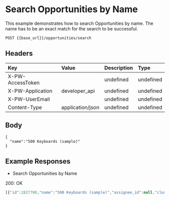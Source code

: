 # Search Opportunities by Name

This example demonstrates how to search Opportunities by name. The name has to be an exact match for the search to be successful.

`POST {{base_url}}/opportunities/search`

## Headers

| Key | Value | Description | Type |
| :--- | :--- | :--- | :--- |
| X-PW-AccessToken |  | undefined | undefined |
| X-PW-Application | developer\_api | undefined | undefined |
| X-PW-UserEmail |  | undefined | undefined |
| Content-Type | application/json | undefined | undefined |

## Body

```text
{
  "name":"500 Keyboards (sample)"
}
```

## Example Responses

* Search Opportunities by Name

200: OK

```javascript
[{"id":2827700,"name":"500 Keyboards (sample)","assignee_id":null,"close_date":"1/14/2017","company_id":9607581,"company_name":"Sabre Inc (sample)","customer_source_id":null,"details":"Opportunities are created for People and Companies that are interested in buying your products or services. Create Opportunities for People and Companies to move them through one of your Pipelines.","loss_reason_id":null,"pipeline_id":213214,"pipeline_stage_id":987791,"primary_contact_id":null,"priority":"None","status":"Open","tags":[],"interaction_count":0,"monetary_value":50000,"win_probability":10,"date_last_contacted":null,"leads_converted_from":[],"date_lead_created":null,"date_created":1483988829,"date_modified":1496943803,"custom_fields":[{"custom_field_definition_id":126240,"value":null},{"custom_field_definition_id":103481,"value":null},{"custom_field_definition_id":100764,"value":null}]}]
```

